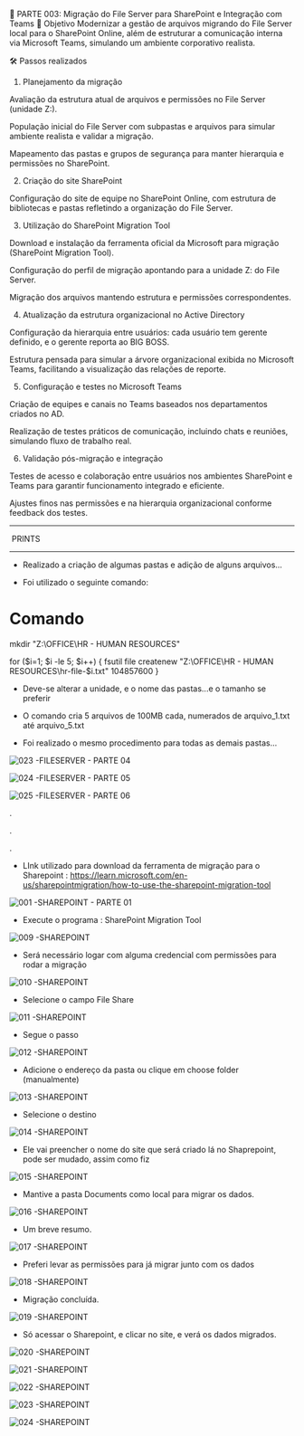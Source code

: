🚀 PARTE 003: Migração do File Server para SharePoint e Integração com Teams
🎯 Objetivo
Modernizar a gestão de arquivos migrando do File Server local para o SharePoint Online, além de estruturar a comunicação interna via Microsoft Teams, simulando um ambiente corporativo realista.

🛠️ Passos realizados
1. Planejamento da migração

Avaliação da estrutura atual de arquivos e permissões no File Server (unidade Z:).

População inicial do File Server com subpastas e arquivos para simular ambiente realista e validar a migração.

Mapeamento das pastas e grupos de segurança para manter hierarquia e permissões no SharePoint.

2. Criação do site SharePoint

Configuração do site de equipe no SharePoint Online, com estrutura de bibliotecas e pastas refletindo a organização do File Server.

3. Utilização do SharePoint Migration Tool

Download e instalação da ferramenta oficial da Microsoft para migração (SharePoint Migration Tool).

Configuração do perfil de migração apontando para a unidade Z: do File Server.

Migração dos arquivos mantendo estrutura e permissões correspondentes.

4. Atualização da estrutura organizacional no Active Directory

Configuração da hierarquia entre usuários: cada usuário tem gerente definido, e o gerente reporta ao BIG BOSS.

Estrutura pensada para simular a árvore organizacional exibida no Microsoft Teams, facilitando a visualização das relações de reporte.

5. Configuração e testes no Microsoft Teams

Criação de equipes e canais no Teams baseados nos departamentos criados no AD.

Realização de testes práticos de comunicação, incluindo chats e reuniões, simulando fluxo de trabalho real.

6. Validação pós-migração e integração

Testes de acesso e colaboração entre usuários nos ambientes SharePoint e Teams para garantir funcionamento integrado e eficiente.

Ajustes finos nas permissões e na hierarquia organizacional conforme feedback dos testes.




***************************

 PRINTS

**************************



- Realizado a criação de algumas pastas e adição de alguns arquivos...

- Foi utilizado o seguinte comando:

# Comando

mkdir "Z:\OFFICE\HR - HUMAN RESOURCES"

for ($i=1; $i -le 5; $i++) {
    fsutil file createnew "Z:\OFFICE\HR - HUMAN RESOURCES\hr-file-$i.txt" 104857600
}


- Deve-se alterar a unidade, e o nome das pastas...e o tamanho se preferir

- O comando cria 5 arquivos de 100MB cada, numerados de arquivo_1.txt até arquivo_5.txt

- Foi realizado o mesmo procedimento para todas as demais pastas...

![023 -FILESERVER - PARTE 04](https://github.com/user-attachments/assets/c17526e2-4771-42d2-b16f-4fab74dd32a1)

![024 -FILESERVER - PARTE 05](https://github.com/user-attachments/assets/1c0935d0-b6a6-43a4-adc1-101e6d6f7fdd)

![025 -FILESERVER - PARTE 06](https://github.com/user-attachments/assets/83a8c5a1-1ba1-4a29-ac6c-acd4c659b64d)



.

.

.

- LInk utilizado para download da ferramenta de migração para o Sharepoint : https://learn.microsoft.com/en-us/sharepointmigration/how-to-use-the-sharepoint-migration-tool



![001 -SHAREPOINT - PARTE 01](https://github.com/user-attachments/assets/980c6763-1d97-4595-aece-f5f8fb3c5c11)



- Execute o programa : SharePoint Migration Tool

![009 -SHAREPOINT](https://github.com/user-attachments/assets/c7bf83c7-4731-4172-9470-bea6eaa68f89)



- Será necessário logar com alguma credencial com permissões para rodar a migração

![010 -SHAREPOINT ](https://github.com/user-attachments/assets/fb3ab186-704b-4f26-8054-d3de90d1d526)



- Selecione o campo File Share

![011 -SHAREPOINT](https://github.com/user-attachments/assets/914a2716-9f3f-437e-8797-f782917733de)



- Segue o passo

![012 -SHAREPOINT](https://github.com/user-attachments/assets/b3ad4096-1c94-4299-8381-75e47528cb45)



- Adicione o endereço da pasta ou clique em choose folder (manualmente)

![013 -SHAREPOINT](https://github.com/user-attachments/assets/09e014a5-b3f0-48c3-98da-b13495305a4f)



- Selecione o destino

![014 -SHAREPOINT](https://github.com/user-attachments/assets/78be6a9f-50eb-4a98-98ae-60fed539f75b)



- Ele vai preencher o nome do site que será criado lá no Shaprepoint, pode ser mudado, assim como fiz

![015 -SHAREPOINT](https://github.com/user-attachments/assets/ff180e34-4fcc-49fe-980f-b3b763f3498a)



- Mantive a pasta Documents como local para migrar os dados.

![016 -SHAREPOINT](https://github.com/user-attachments/assets/9489e694-bc3a-4e86-ac70-a5ff5486aaa1)



- Um breve resumo.

![017 -SHAREPOINT](https://github.com/user-attachments/assets/beeabb00-ad7e-498d-afde-11ba2977f49c)



- Preferi levar as permissões para já migrar junto com os dados

![018 -SHAREPOINT](https://github.com/user-attachments/assets/6e7ed0c6-0cc9-41a6-8d85-a5e51bd9edcf)



- Migração concluída.

![019 -SHAREPOINT](https://github.com/user-attachments/assets/1a15393b-9af3-47be-bd43-4748493aa1b9)



- Só acessar o Sharepoint, e clicar no site, e verá os dados migrados.

![020 -SHAREPOINT](https://github.com/user-attachments/assets/7fd96fae-a23b-4cc3-b4d1-130ab6423f8b)

![021 -SHAREPOINT](https://github.com/user-attachments/assets/24a7ac36-4a3a-4b1a-aae1-43a08980e07d)

![022 -SHAREPOINT](https://github.com/user-attachments/assets/c40cb044-4447-475a-859c-c8ef48456f91)

![023 -SHAREPOINT](https://github.com/user-attachments/assets/578a478f-4a83-46a6-8366-6471fcefe3fa)

![024 -SHAREPOINT](https://github.com/user-attachments/assets/27f1806f-b6b5-47f6-8132-86262e6225a8)

